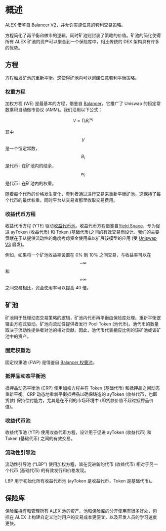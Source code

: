 # 概述

ALEX 借鉴自 [Balancer V2](https://docs.balancer.fi/)，并允许实施任意的套利交易策略。

方程简化了再平衡和做市的逻辑，同时矿池则封装了策略的价值。矿池的简化使得所有 ALEX 矿池的资产可以聚合到一个保险库中，相比传统的 DEX 架构具有许多的优势。

## 方程

方程触发矿池的重新平衡。这使得矿池内可以创建任意套利平衡策略。

### 权重方程

加权方程 \(WE\) 是最基本的方程，借鉴自 [Balancer](https://balancer.fi/whitepaper.pdf)，它推广了 Uniswap 的恒定常数乘积自动做市协议 \(AMM\)。我们沿用以下公式：

$$
V=\prod_{i}B_{i}^{w_{i}}
$$

其中$$V$$是一个恒定常数，$$B_{i}$$是代币 i 在矿池内的结余，$$w_{i}$$是代币 i 在矿池内的权重。

随着每个代币的价格发生变化，套利者通过进行交易来重新平衡矿池。这保持了每个代币的最优权重，同时平台从交易者那里收取交易费用。

### 收益代币方程

收益代币方程 \(YTE\) 驱动[收益代币池](https://docs.alexgo.io/v/cn/protocol/automated-market-making-designed-for-lending-protocols)。收益代币方程借鉴自[Yield Space](https://yield.is/YieldSpace.pdf)，专为促进 ayToken \(收益代币\) 和 Token \(基础代币\)之间的有效交易而设计。我们的主要贡献在于从提供流动性的角度考虑资金使用率以扩展该模型的应用 \(受 [Uniswap V3](https://uniswap.org/whitepaper-v3.pdf) 启发\)。

例如，如果将一个矿池收益率设置在 0% 到 10% 之间交易，与收益率可以在  $$-\infty$$和$$+\infty$$之间交易相比，资金使用率可以提高 40 倍。

## 矿池

矿池用于处理动态交易策略的逻辑，矿池内代币再平衡由保险库处理。重新平衡逻辑由方程式驱动。矿池向流动性提供者发行 Pool Token \(池代币\)。池代币的数量取决于流动性提供者对池的相对贡献。因此，池代币代表相应比例的该矿池或该矿池中的资产。

### 固定权重池

固定权重池 \(FWP\) 是借鉴自 [Balancer 权重池](https://docs.balancer.fi/core-concepts/protocol/pools#weighted-pools)。

### 抵押品动态平衡池

抵押品动态平衡池 \(CRP\) 使用加权方程并在 Token \(基础代币\) 和抵押品之间动态重新平衡。CRP 动态地重新平衡抵押品以确保铸造的 ayToken \(收益代币，也即贷款\) 保持偿付能力，尤其是在不利的市场环境中 \(即贷款价值不超过抵押品价值\)。

### 收益代币池

收益代币池 \(YTP\) 使用收益代币方程，设计用于促进 ayToken \(收益代币\) 和 Token \(基础代币\) 之间的有效交易。

### 流动性引导池

流动性引导池 \(“LBP”\) 使用加权方程，旨在促进新的代币 \(收益代币\) 相对于另一个代币 \(基础代币\) 的有效发行和价格发现。

LBP 用于初始化所有收益代币池 \(ayToken 是收益代币，Token 是基础代币\)。

## 保险库

保险库持有和管理所有 ALEX 池的资产。池和保险库的分开使用有很多好处，包括在 ALEX 上构建自定义池时用户的交易成本更便宜，以及开发人员的学习速度更快。

